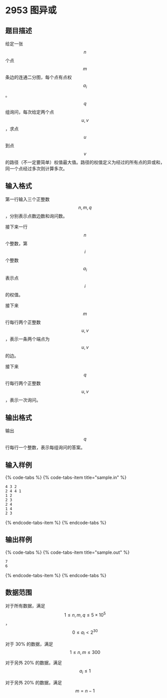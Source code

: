 # 2953 图异或

## 题目描述

给定一张 $$n$$ 个点 $$m$$ 条边的连通二分图，每个点有点权 $$a_i$$。$$q$$ 组询问，每次给定两个点 $$u,\,v$$，求点 $$u$$ 到点 $$v$$ 的路径（不一定要简单）权值最大值。路径的权值定义为经过的所有点的异或和，同一个点经过多次则计算多次。

## 输入格式

第一行输入三个正整数 $$n,\,m,\,q$$，分别表示点数边数和询问数。

接下来一行 $$n$$ 个整数，第 $$i$$ 个整数 $$a_i$$ 表示点 $$i$$ 的权值。

接下来 $$m$$ 行每行两个正整数 $$u,\,v$$，表示一条两个端点为 $$u,\,v$$ 的边。

接下来 $$q$$ 行每行两个正整数 $$u,\,v$$，表示一次询问。

## 输出格式

输出 $$q$$ 行每行一个整数，表示每组询问的答案。

## 输入样例

{% code-tabs %}
{% code-tabs-item title="sample.in" %}
```text
4 3 2
2 4 4 1
1 2
2 3
2 4
1 4
2 3
```
{% endcode-tabs-item %}
{% endcode-tabs %}

## 输出样例

{% code-tabs %}
{% code-tabs-item title="sample.out" %}
```text
7
6
```
{% endcode-tabs-item %}
{% endcode-tabs %}

## 数据范围

对于所有数据，满足 $$1 \leq n,\,m,\,q \leq 5 \times 10^5$$，$$0 \leq a_i < 2^{30}$$

对于 30% 的数据，满足 $$1 \leq n,\,m \leq 300$$

对于另外 20% 的数据，满足 $$a_i \leq 1$$

对于另外 20% 的数据，满足 $$m = n - 1$$

